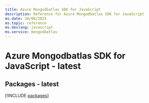 ```yaml
---
title: Azure Mongodbatlas SDK for JavaScript
description: Reference for Azure Mongodbatlas SDK for JavaScript
ms.date: 10/08/2025
ms.topic: reference
ms.devlang: javascript
ms.service: mongodbatlas
---
```

# Azure Mongodbatlas SDK for JavaScript - latest
## Packages - latest
[!INCLUDE [packages](mongodbatlas-index.md)]